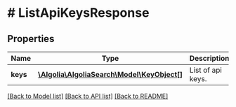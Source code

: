 # # ListApiKeysResponse

## Properties

Name | Type | Description | Notes
------------ | ------------- | ------------- | -------------
**keys** | [**\Algolia\AlgoliaSearch\Model\KeyObject[]**](KeyObject.md) | List of api keys. |

[[Back to Model list]](../../README.md#models) [[Back to API list]](../../README.md#endpoints) [[Back to README]](../../README.md)
